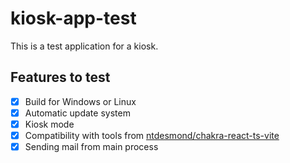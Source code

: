 # kiosk-app-test

This is a test application for a kiosk.

## Features to test

- [x] Build for Windows or Linux
- [x] Automatic update system
- [x] Kiosk mode
- [x] Compatibility with tools from [ntdesmond/chakra-react-ts-vite](https://github.com/ntdesmond/chakra-react-ts-vite/)
- [x] Sending mail from main process
